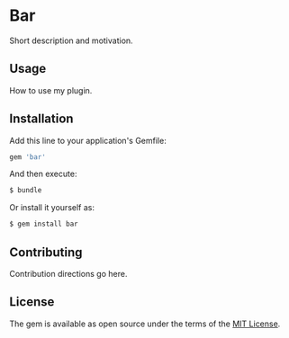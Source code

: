 # Bar
Short description and motivation.

## Usage
How to use my plugin.

## Installation
Add this line to your application's Gemfile:

```ruby
gem 'bar'
```

And then execute:
```bash
$ bundle
```

Or install it yourself as:
```bash
$ gem install bar
```

## Contributing
Contribution directions go here.

## License
The gem is available as open source under the terms of the [MIT License](http://opensource.org/licenses/MIT).
